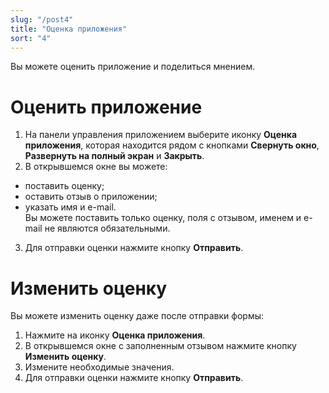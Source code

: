 ```yaml
---
slug: "/post4"
title: "Оценка приложения"
sort: "4"
---
```


Вы можете оценить приложение и поделиться мнением.

# Оценить приложение

1. На панели управления приложением выберите иконку **Оценка приложения**, которая находится рядом с кнопками **Свернуть окно**, **Развернуть на полный экран** и **Закрыть**.    
2. В открывшемся окне вы можете:
- поставить оценку;  
- оставить отзыв о приложении;  
- указать имя и e-mail.   
 Вы можете поставить только оценку, поля с отзывом, именем и e-mail не являются обязательными.  
 3. Для отправки оценки нажмите кнопку **Отправить**.  

# Изменить оценку

Вы можете изменить оценку даже после отправки формы:
1. Нажмите на иконку **Оценка приложения**.  
2. В открывшемся окне с заполненным отзывом нажмите кнопку **Изменить оценку**.  
3. Измените необходимые значения.  
4. Для отправки оценки нажмите кнопку **Отправить**.  
 

